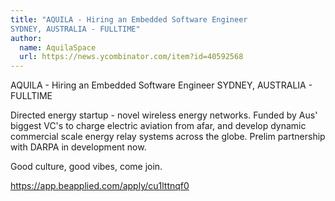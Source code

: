 ```yaml
---
title: "AQUILA - Hiring an Embedded Software Engineer
SYDNEY, AUSTRALIA - FULLTIME"
author:
  name: AquilaSpace
  url: https://news.ycombinator.com/item?id=40592568
---
```

AQUILA - Hiring an Embedded Software Engineer
SYDNEY, AUSTRALIA - FULLTIME

Directed energy startup - novel wireless energy networks. Funded by Aus&#x27; biggest VC&#x27;s to charge electric aviation from afar, and develop dynamic commercial scale energy relay systems across the globe. Prelim partnership with DARPA in development now.

Good culture, good vibes, come join.

<a href="https:&#x2F;&#x2F;app.beapplied.com&#x2F;apply&#x2F;cu1lttnqf0" rel="nofollow">https:&#x2F;&#x2F;app.beapplied.com&#x2F;apply&#x2F;cu1lttnqf0</a>
